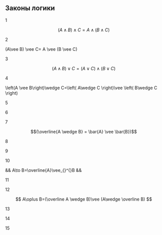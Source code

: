 ## Законы логики


1 

$$(A \wedge B)\wedge C=A\wedge(B\wedge C)$$



2 

(A\vee B) \vee C= A \vee (B \vee C)



3

$$(A\wedge B)\vee C= (A\vee C)\wedge (B\vee C)$$



4 

\left(A \vee  B\right)\wedge C=\left( A\wedge C \right)\vee \left( B\wedge C \right)



5



6



7


$$(\overline{A \wedge B} = \bar{A} \vee \bar{B})$$

8


9



10 

&& A\to B=\overline{A}\vee_{}^{}B &&



11



12  

$$ A\oplus B=(\overline A	\wedge B)\vee (A\wedge \overline B) $$



13



14



15


